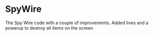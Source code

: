 # SpyWire
The Spy Wire code with a couple of improvements.
Added lives and a powerup to destroy all items on the screen.
